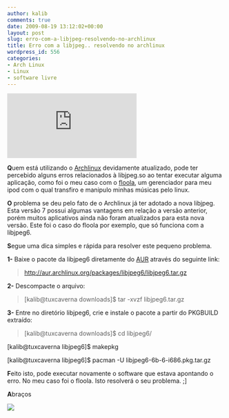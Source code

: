 ```yaml
---
author: kalib
comments: true
date: 2009-08-19 13:12:02+00:00
layout: post
slug: erro-com-a-libjpeg-resolvendo-no-archlinux
title: Erro com a libjpeg.. resolvendo no archlinux
wordpress_id: 556
categories:
- Arch Linux
- Linux
- software livre
---
```


![](http://www.adslgr.com/forum/picture.php?albumid=214&pictureid=1984)



**Q**uem está utilizando o [Archlinux](http://archlinux.org) devidamente atualizado, pode ter percebido alguns erros relacionados à libjpeg.so ao tentar executar alguma aplicação, como foi o meu caso com o [floola](http://www.floola.com), um gerenciador para meu ipod com o qual transfiro e manipulo minhas músicas pelo linux.

**O** problema se deu pelo fato de o Archlinux já ter adotado a nova libjpeg. Esta versão 7 possui algumas vantagens em relação a versão anterior, porém muitos aplicativos ainda não foram atualizados para esta nova versão. Este foi o caso do floola por exemplo, que só funciona com a libjpeg6.

**S**egue uma dica simples e rápida para resolver este pequeno problema.

**1-** Baixe o pacote da libjpeg6 diretamente do [AUR](http://aur.archlinux.org) através do seguinte link:


> http://aur.archlinux.org/packages/libjpeg6/libjpeg6.tar.gz


**2-** Descompacte o arquivo:


> [kalib@tuxcaverna downloads]$ tar -xvzf libjpeg6.tar.gz


**3-** Entre no diretório libjpeg6, crie e instale o pacote a partir do PKGBUILD extraído:


> [kalib@tuxcaverna downloads]$ cd libjpeg6/

[kalib@tuxcaverna libjpeg6]$ makepkg

[kalib@tuxcaverna libjpeg6]$ pacman -U libjpeg6-6b-6-i686.pkg.tar.gz


**F**eito isto, pode executar novamente o software que estava apontando o erro. No meu caso foi o floola. Isto resolverá o seu problema. ;]

**A**braços


![](http://www.marcelocavalcante.net/portal/imgs/userbar.gif)




